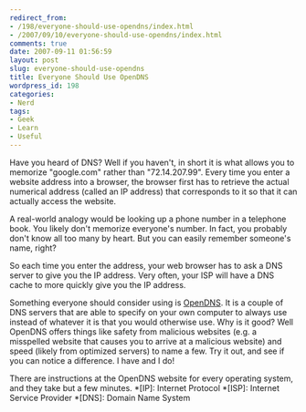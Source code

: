 ```yaml
---
redirect_from:
- /198/everyone-should-use-opendns/index.html
- /2007/09/10/everyone-should-use-opendns/index.html
comments: true
date: 2007-09-11 01:56:59
layout: post
slug: everyone-should-use-opendns
title: Everyone Should Use OpenDNS
wordpress_id: 198
categories:
- Nerd
tags:
- Geek
- Learn
- Useful
---
```


Have you heard of DNS? Well if you haven't, in short it is what allows you to memorize "google.com" rather than "72.14.207.99". Every time you enter a website address into a browser, the browser first has to retrieve the actual numerical address (called an IP address) that corresponds to it so that it can actually access the website.

A real-world analogy would be looking up a phone number in a telephone book. You likely don't memorize everyone's number. In fact, you probably don't know all too many by heart. But you can easily remember someone's name, right?

So each time you enter the address, your web browser has to ask a DNS server to give you the IP address. Very often, your ISP will have a DNS cache to more quickly give you the IP address.

Something everyone should consider using is [OpenDNS](http://www.opendns.com/). It is a couple of DNS servers that are able to specify on your own computer to always use instead of whatever it is that you would otherwise use. Why is it good? Well OpenDNS offers things like safety from malicious websites (e.g. a misspelled website that causes you to arrive at a malicious website) and speed (likely from optimized servers) to name a few. Try it out, and see if you can notice a difference. I have and I do!

There are instructions at the OpenDNS website for every operating system, and they take but a few minutes.
  *[IP]: Internet Protocol
  *[ISP]: Internet Service Provider
  *[DNS]: Domain Name System
